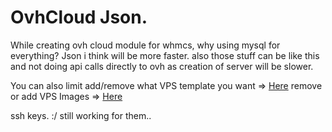 # OvhCloud Json.

While creating ovh cloud module for whmcs, why using mysql for everything? Json i think will be more faster.
also those stuff can be like this and not doing api calls directly to ovh as creation of server will be slower.

You can also limit add/remove what VPS template you want => [Here](https://github.com/systemroot/ovhcloud-json/blob/master/flavors/build.php)
remove or add VPS Images => [Here](https://github.com/systemroot/ovhcloud-json/blob/master/images/build.php)

ssh keys. :/ still working for them..
